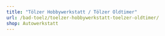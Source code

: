 ```yaml
---
title: "Tölzer Hobbywerkstatt / Tölzer Oldtimer"
url: /bad-toelz/toelzer-hobbywerkstatt-toelzer-oldtimer/
shop: Autowerkstatt
---
```


